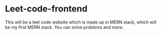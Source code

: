 # Leet-code-frontend
This will be a  leet code website which is made up in MERN stack, which will be my first MERN stack. You can solve problems and more.
